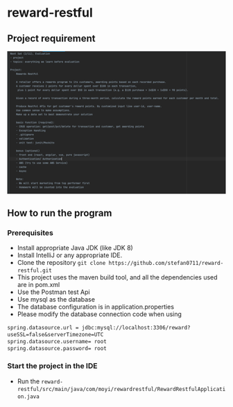 # reward-restful

## Project requirement
![img.png](readmeRes/img.png)

## How to run the program

### Prerequisites
* Install appropriate Java JDK (like JDK 8)
* Install IntelliJ or any appropriate IDE.
* Clone the repository `git clone https://github.com/stefan0711/reward-restful.git`
* This project uses the maven build tool, and all the dependencies used are in pom.xml
* Use the Postman test Api
* Use mysql as the database
* The database configuration is in application.properties
* Please modify the database connection code when using
```properties
spring.datasource.url = jdbc:mysql://localhost:3306/reward?useSSL=false&serverTimezone=UTC
spring.datasource.username= root
spring.datasource.password= root
```
### Start the project in the IDE
* Run the `reward-restful/src/main/java/com/moyi/rewardrestful/RewardRestfulApplication.java`